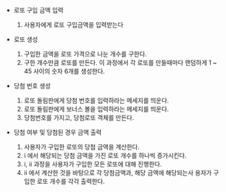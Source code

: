 * 로또 구입 금액 입력
  1. 사용자에게 로또 구입금액을 입력받는다 
     
* 로또 생성     
  1. 구입한 금액을 로또 가격으로 나눈 개수를 구한다.
  2. 구한 개수만큼 로또를 만든다. 
     이 과정에서 각 로또를 만들때마다 랜덤하게 
     1 ~ 45 사이의 숫자 6개를 생성한다.

* 당첨 번호 생성 
  1. 로또 돌림판에게 당첨 번호를 입력하라는 메세지를 띄운다.
  2. 로또 돌림판에게 보너스 볼을 입력하라는 메세지를 띄운다.    
  3. 당첨번호를 가지고, 당첨로또 객체를 만든다.
    
* 당첨 여부 및 당첨된 경우 금액 출력 
  1. 사용자가 구입한 로또의 당첨 금액을 계산한다.
  2. i 에서 해당되는 당첨 금액을 가진 로또 개수를 하나씩 증가시킨다.
  3. i, ii 과정을 사용자가 구입한 모든 로또에 대해 진행한다. 
  4. ii 에서 계산한 것을 바탕으로 각 당첨금액과,
     해당 금액에 해당되는사 용자가 구입한 로또 개수를
     각각 출력한다. 